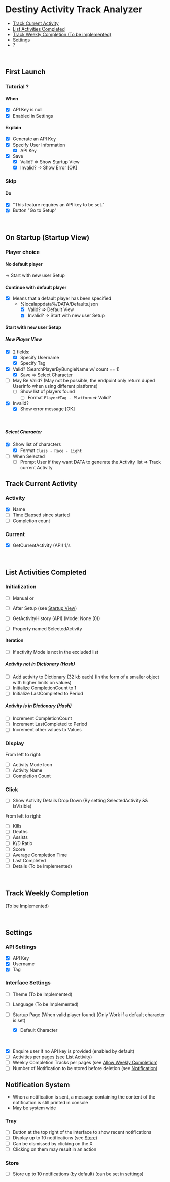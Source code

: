 # Destiny Activity Track Analyzer

- [Track Current Activity](#track-current-activity)
- [List Activities Completed](#list-activities-completed)
- [Track Weekly Completion (To be implemented)](#track-weekly-completion)
- [Settings](#settings)
- ?

<p>ㅤ</p>

## First Launch

### Tutorial ?

#### When

- [x] API Key is null
- [x] Enabled in Settings

#### Explain

- [x] Generate an API Key
- [x] Specify User Information
    - [x] API Key

- [x] Save
    - [x] Valid?
        => Show Startup View
    - [x] Invalid?
        => Show Error [OK]

### Skip

#### Do

- [x] "This feature requires an API key to be set."
- [x] Button "Go to Setup"

<p>ㅤ</p>

## On Startup (Startup View)

### Player choice

#### No default player

=> Start with new user Setup

#### Continue with default player

- [x] Means that a default player has been specified
    - %localappdata%/DATA/Defaults.json
        - [x] Valid?
            => Default View
        - [x] Invalid?
            => Start with new user Setup

#### Start with new user Setup

##### New Player View

- [x] 2 fields:
    - [x] Specify Username
    - [x] Specify Tag

- [x] Valid? (SearchPlayerByBungieName w/ count == 1)
    - [x] Save
    => Select Character
- [ ] May Be Valid? (May not be possible, the endpoint only return duped UserInfo when using different platforms)
    - [ ] Show list of players found
        - [ ] Format `Player#Tag - Platform`
        => Valid?
- [x] Invalid?
    - [x] Show error message [OK]

<p>ㅤ</p>

##### Select Character

- [x] Show list of characters
    - [x] Format `Class - Race - Light`

- [ ] When Selected
    - [ ] Prompt User if they want DATA to generate the Activity list
        => Track current Activity

## Track Current Activity

### Activity

- [x] Name
- [ ] Time Elapsed since started
- [ ] Completion count

### Current

- [x] GetCurrentActivity (API) 1/s

<p>ㅤ</p>

## List Activities Completed

### Initialization

- [ ] Manual
or
- [ ] After Setup (see [Startup View](#on-startup-startup-view))

- [ ] GetActivityHistory (API) (Mode: None (0))
- [ ] Property named SelectedActivity


#### Iteration

- [ ] If activity Mode is not in the excluded list

##### Activity not in Dictionary (Hash)

- [ ] Add activity to Dictionary (32 kb each) (In the form of a smaller object with higher limits on values)
- [ ] Initialize CompletionCount to 1
- [ ] Initialize LastCompleted to Period

##### Activity is in Dictionary (Hash)

- [ ] Increment CompletionCount
- [ ] Increment LastCompleted to Period
- [ ] Increment other values to Values

### Display

From left to right:

- [ ] Activity Mode Icon
- [ ] Activity Name
- [ ] Completion Count

### Click

- [ ] Show Activity Details Drop Down (By setting SelectedActivity && IsVisible)

From left to right:

- [ ] Kills
- [ ] Deaths
- [ ] Assists
- [ ] K/D Ratio
- [ ] Score
- [ ] Average Completion Time
- [ ] Last Completed
- [ ] Details (To be Implemented)

<p>ㅤ</p>

## Track Weekly Completion

(To be Implemented)

<p>ㅤ</p>

## Settings

### API Settings

- [x] API Key
- [x] Username
- [x] Tag

### Interface Settings

- [ ] Theme (To be Implemented)
- [ ] Language (To be Implemented)

- [ ] Startup Page (When valid player found) (Only Work if a default character is set)
    - [x] Default Character

<p>ㅤ</p>

- [x] Enquire user if no API key is provided (enabled by default)
- [ ] Activities per pages (see [List Activity](#list-activity))
- [ ] Weekly Completion Tracks per pages (see [Allow Weekly Completion](#allow-weekly-completion))
- [ ] Number of Notification to be stored before deletion (see [Notification](#notification-system))

## Notification System

- When a notification is sent, a message containing the content of the notification is still printed in console
- May be system wide

### Tray

- [ ] Button at the top right of the interface to show recent notifications
- [ ] Display up to 10 notifications (see [Store](#store))
- [ ] Can be dismissed by clicking on the X
- [ ] Clicking on them may result in an action

### Store

- [ ] Store up to 10 notifications (by default) (can be set in settings)
